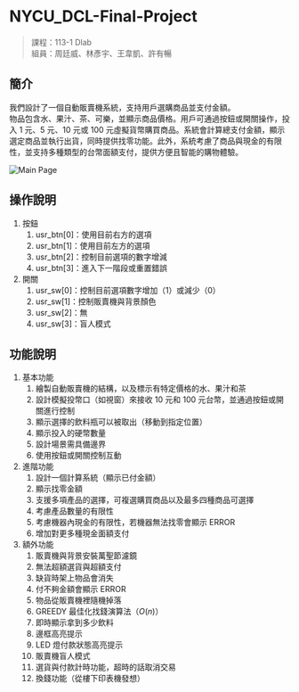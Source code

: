 # NYCU_DCL-Final-Project
> 課程：113-1 Dlab  
> 組員：周廷威、林彥宇、王韋凱、許有暢

## 簡介
我們設計了一個自動販賣機系統，支持用戶選購商品並支付金額。  
物品包含水、果汁、茶、可樂，並顯示商品價格。用戶可通過按鈕或開關操作，投入 1 元、5 元、10 元或 100 元虛擬貨幣購買商品。系統會計算總支付金額，顯示選定商品並執行出貨，同時提供找零功能。此外，系統考慮了商品與現金的有限性，並支持多種類型的台幣面額支付，提供方便且智能的購物體驗。

![Main Page](https://chou-ting-wei.github.io/NYCU_DCL-Final-Project/img/img01.png)

## 操作說明
1. 按鈕
   1. usr_btn[0]：使用目前右方的選項
   2. usr_btn[1]：使用目前左方的選項
   3. usr_btn[2]：控制目前選項的數字增減
   4. usr_btn[3]：進入下一階段或重置錯誤
2. 開關
   1. usr_sw[0]：控制目前選項數字增加（1）或減少（0）
   2. usr_sw[1]：控制販賣機與背景顏色
   3. usr_sw[2]：無
   4. usr_sw[3]：盲人模式

## 功能說明
1. 基本功能
   1. 繪製自動販賣機的結構，以及標示有特定價格的水、果汁和茶
   2. 設計模擬投幣口（如視窗）來接收 10 元和 100 元台幣，並通過按鈕或開關進行控制
   3. 顯示選擇的飲料瓶可以被取出（移動到指定位置）
   4. 顯示投入的硬幣數量
   5. 設計場景需具備邊界
   6. 使用按鈕或開關控制互動
2. 進階功能
   1. 設計一個計算系統（顯示已付金額）
   2. 顯示找零金額
   3. 支援多項產品的選擇，可複選購買商品以及最多四種商品可選擇
   4. 考慮產品數量的有限性
   5. 考慮機器內現金的有限性，若機器無法找零會顯示 ERROR
   6. 增加對更多種現金面額支付
3. 額外功能
   1. 販賣機與背景安裝萬聖節濾鏡
   2. 無法超額選貨與超額支付
   3. 缺貨時架上物品會消失
   4. 付不夠金額會顯示 ERROR
   5. 物品從販賣機裡隨機掉落
   6. GREEDY 最佳化找錢演算法（$O(n)$）
   7. 即時顯示拿到多少飲料
   8. 邊框高亮提示
   9. LED 燈付款狀態高亮提示
   10. 販賣機盲人模式
   11. 選貨與付款計時功能，超時的話取消交易
   12. 換錢功能（從樓下印表機發想）
